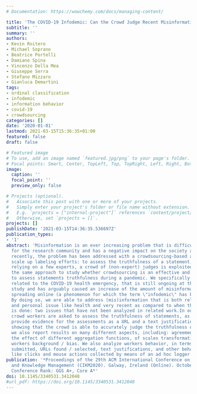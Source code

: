 ```yaml
---
# Documentation: https://wowchemy.com/docs/managing-content/

title: 'The COVID-19 Infodemic: Can the Crowd Judge Recent Misinformation Objectively?'
subtitle: ''
summary: ''
authors:
- Kevin Roitero
- Michael Soprano
- Beatrice Portelli
- Damiano Spina
- Vincenzo Della Mea
- Giuseppe Serra
- Stefano Mizzaro
- Gianluca Demartini
tags:
- ordinal classification
- infodemic
- information behavior
- covid-19
- crowdsourcing
categories: []
date: '2020-01-01'
lastmod: 2021-03-15T15:36:35+01:00
featured: false
draft: false

# Featured image
# To use, add an image named `featured.jpg/png` to your page's folder.
# Focal points: Smart, Center, TopLeft, Top, TopRight, Left, Right, BottomLeft, Bottom, BottomRight.
image:
  caption: ''
  focal_point: ''
  preview_only: false

# Projects (optional).
#   Associate this post with one or more of your projects.
#   Simply enter your project's folder or file name without extension.
#   E.g. `projects = ["internal-project"]` references `content/project/deep-learning/index.md`.
#   Otherwise, set `projects = []`.
projects: []
publishDate: '2021-03-15T14:36:35.536697Z'
publication_types:
- '1'
abstract: 'Misinformation is an ever increasing problem that is difficult to solve
  for the research community and has a negative impact on the society at large. Very
  recently, the problem has been addressed with a crowdsourcing-based approach to
  scale up labeling efforts: to assess the truthfulness of a statement, instead of
  relying on a few experts, a crowd of (non-expert) judges is exploited. We follow
  the same approach to study whether crowdsourcing is an effective and reliable method
  to assess statements truthfulness during a pandemic. We specifically target statements
  related to the COVID-19 health emergency, that is still ongoing at the time of the
  study and has arguably caused an increase of the amount of misinformation that is
  spreading online (a phenomenon for which the term \"infodemic\" has been used).
  By doing so, we are able to address (mis)information that is both related to a sensitive
  and personal issue like health and very recent as compared to when the judgment
  is done: two issues that have not been analyzed in related work.In our experiment,
  crowd workers are asked to assess the truthfulness of statements, as well as to
  provide evidence for the assessments as a URL and a text justification. Besides
  showing that the crowd is able to accurately judge the truthfulness of the statements,
  we also report results on many different aspects, including: agreement among workers,
  the effect of different aggregation functions, of scales transformations, and of
  workers background / bias. We also analyze workers behavior, in terms of queries
  submitted, URLs found / selected, text justifications, and other behavioral data
  like clicks and mouse actions collected by means of an ad hoc logger.'
publication: '*Proceedings of the 29th ACM International Conference on Information
  and Knowledge Management (CIKM2020). Galway, Ireland (Online). October 19-23, 2020.
  Conference Rank: GGS A+, Core A*'
doi: 10.1145/3340531.3412048  
#url_pdf: https://doi.org/10.1145/3340531.3412048
---
```

